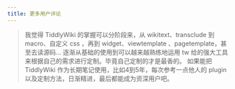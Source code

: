 ```yaml
---
title: 更多用户评论
---
```


> 我觉得 TiddlyWiki 的掌握可以分阶段来，从 wikitext、transclude 到 macro、自定义 css ，再到 widget、viewtemplate 、pagetemplate，甚至去读源码…
> 逐渐从基础的使用到可以越来越熟练地运用 tw 给的强大工具来根据自己的需求进行定制。毕竟自己定制的才是最香的。
> 如果能把 TiddlyWiki 作为长期笔记使用，比如4到5年，每次参考一点他人的 plugin 以及定制方法，日渐精进，最后都能成为资深用户吧。
